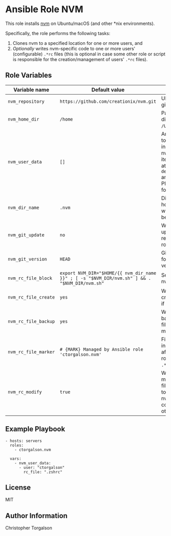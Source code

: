 # Ansible Role NVM

This role installs [nvm](https://github.com/creationix/nvm) on Ubuntu/macOS (and other \*nix environments).

Specifically, the role performs the following tasks:

1. Clones nvm to a specified location for one or more users, and
2. _Optionally_ writes nvm-specific code to one or more users' (configurable) `.*rc` files (this is optional in case some other role or script is responsible for the creation/management of users' `.*rc` files).

## Role Variables

| Variable name | Default value | Description |
|---------------|---------------|-------------|
| `nvm_repository`     | `https://github.com/creationix/nvm.git` | URL to be used by git clone. |
| `nvm_home_dir`       | `/home` | Path to home directory; set to `/Users` for macOS. |
| `nvm_user_data`      | `[]`    | An array of users to install/configure nvm for. each item must contain at least `user`; see `defaults/main.yml` and Example Playbook below for details. |
| `nvm_dir_name`       | `.nvm`  | Directory in user's home directory where nvm should be installed. |
| `nvm_git_update`     | `no`    | Whether or not to update git repository when role runs. |
| `nvm_git_version`    | `HEAD`  | Git-specific string for desired version. |
| `nvm_rc_file_block`  | `export NVM_DIR="$HOME/{{ nvm_dir_name }}" ; [ -s "$NVM_DIR/nvm.sh" ] && . "$NVM_DIR/nvm.sh"` | Setup lines for nvm. |
| `nvm_rc_file_create` | `yes`   | Whether or not to create an `.*rc` file if not prsent. |
| `nvm_rc_file_backup` | `yes`   | Whether or not to backup the `*.rc` file the role modifies. |
| `nvm_rc_file_marker` | `# {MARK} Managed by Ansible role 'ctorgalson.nvm'` | File markers to insert before and after the lines the role adds to a `.*rc` file. |
| `nvm_rc_modify`      | `true`  | Whether or not to modify the `.*rc` file at all; set this to `false` if adding nvm-specific code by some other means. |

## Example Playbook

    - hosts: servers
      roles:
        - ctorgalson.nvm

      vars:
        - nvm_user_data:
          - user: "ctorgalson"
            rc_file: ".zshrc"

## License

MIT

## Author Information

Christopher Torgalson
